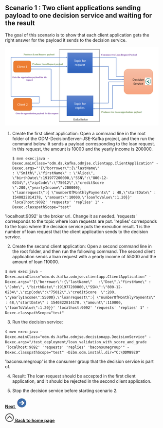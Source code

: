 ## Scenario 1 : Two client applications sending payload to one decision service and waiting for the result
The goal of this scenario is to show that each client application gets the right answer for the payload it sends to the decision service.

![use case 1](../../docs/images/usecase1.png)
 

1. Create the first client application: Open a command line in the root folder of the ODM-DecisionServer-JSE-Kafka project, and then run the command below. It sends a payload corresponding to the loan request. In this request, the amount is 10000 and 
the yearly income is 200000. 

    ```
   $ mvn exec:java -Dexec.mainClass="odm.ds.kafka.odmjse.clientapp.ClientApplication" -Dexec.args="'{\"borrower\":{\"lastName\"    
   : \"Smith\",\"firstName\" : \"Alice\", \"birthDate\":191977200000,\"SSN\":\"800-12-0234\",\"zipCode\":\"75012\",\"creditScore  
   \":200,\"yearlyIncome\":200000},
   \"loanrequest\":{ \"numberOfMonthlyPayments\" : 48,\"startDate\" : 1540822814178, \"amount\":10000,\"loanToValue\":1.20}}'   
   'localhost:9092' 'requests' 'replies' 1" -Dexec.classpathScope="test"
   
    ```

'localhost:9092' is the broker url. Change it as needed.
'requests' corresponds to the topic where loan requests are put.
'replies' corresponds to the topic where the decision service puts the execution result.
1 is the number of loan request that the client application sends to the decision service.

 2. Create the second client application: Open a second command line in the root folder, and then run the following command. The second client application sends a loan request with a yearly income of 55000 and the amount of loan 110000.
 
 `
  $ mvn exec:java -Dexec.mainClass="odm.ds.kafka.odmjse.clientapp.ClientApplication" -Dexec.args="'{\"borrower\":{\"lastName\"  
  :\"Doe\",\"firstName\" : \"John\", \"birthDate\":191977200000,\"SSN\":\"800-12-0234\",\"zipCode\":\"75012\",\"creditScore 
  \":200,
  \"yearlyIncome\":55000},\"loanrequest\":{ \"numberOfMonthlyPayments\" : 48,\"startDate\" : 1540822814178, \"amount\":110000, 
  \"loanToValue\":1.20}}' 'localhost:9092' 'requests' 'replies' 1" -Dexec.classpathScope="test"
  `
  
 3. Run the decision service:
 
`$ mvn exec:java -Dexec.mainClass="odm.ds.kafka.odmjse.decisionapp.DecisionService" -Dexec.args="/test_deployment/loan_validation_with_score_and_grade 'localhost:9092' 'requests' 'replies' 'baconsumegroup'" -Dexec.classpathScope="test" -Dibm.odm.install.dir="C:\ODM8920" `
 
 'baconsumegroup' is the consumer group that the decision service is part of.

 
4. Result: 
The loan request should be accepted in the first client application, and it should be rejected in the second client application.

5. Stop the decision service before starting scenario 2.

[**Next** ![""](../../docs/images/next.jpg)](../../docs/chapters/subscenario2.md)

[![""](../../docs/images/home.jpg) **Back to home page**](../../Readme.md)
